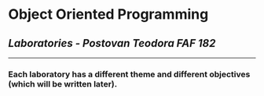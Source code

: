 
# **Object Oriented Programming**
##  *Laboratories - Postovan Teodora FAF 182*  
---
### Each laboratory has a different theme and different objectives (which will be written later).


